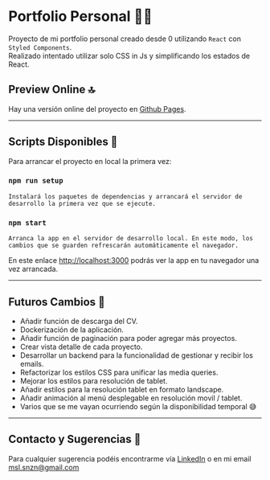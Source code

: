 # Portfolio Personal 🙋‍♂️

Proyecto de mi portfolio personal creado desde 0 utilizando `React` con `Styled Components`. \
Realizado intentado utilizar solo CSS in Js y simplificando los estados de React.

## Preview Online 🔝
Hay una versión online del proyecto en [Github Pages](https://snozin.github.io/portfolio/).

---
## Scripts Disponibles 🦾
Para arrancar el proyecto en local la primera vez:
### `npm run setup`
 ~~~
Instalará los paquetes de dependencias y arrancará el servidor de desarrollo la primera vez que se ejecute.
 ~~~

### `npm start`
 ~~~
Arranca la app en el servidor de desarrollo local. En este modo, los cambios que se guarden refrescarán automáticamente el navegador.
 ~~~
En este enlace [http://localhost:3000](http://localhost:3000) podrás ver la app en tu navegador una vez arrancada.

---
## Futuros Cambios 🚀
- Añadir función de descarga del CV.
- Dockerización de la aplicación.
- Añadir función de paginación para poder agregar más proyectos.
- Crear vista detalle de cada proyecto.
- Desarrollar un backend para la funcionalidad de gestionar y recibir los emails.
- Refactorizar los estilos CSS para unificar las media queries.
- Mejorar los estilos para resolución de tablet.
- Añadir estilos para la resolución tablet en formato landscape.
- Añadir animación al menú desplegable en resolución movil / tablet.
- Varios que se me vayan ocurriendo según la disponibilidad temporal 😅

---

## Contacto y Sugerencias 👋
Para cualquier sugerencia podéis encontrarme vía [LinkedIn](https://www.linkedin.com/in/misael-duarte/) o en mi email msl.snzn@gmail.com
